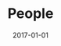 ---
layout: layouts/people.njk
title: People
date: 2017-01-01
permalink: /people/index.html
eleventyNavigation:
  key: People
  order: 2
---
